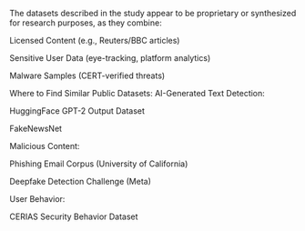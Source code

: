 The datasets described in the study appear to be proprietary or synthesized for research purposes, as they combine:

Licensed Content (e.g., Reuters/BBC articles)

Sensitive User Data (eye-tracking, platform analytics)

Malware Samples (CERT-verified threats)

Where to Find Similar Public Datasets:
AI-Generated Text Detection:

HuggingFace GPT-2 Output Dataset

FakeNewsNet

Malicious Content:

Phishing Email Corpus (University of California)

Deepfake Detection Challenge (Meta)

User Behavior:

CERIAS Security Behavior Dataset
